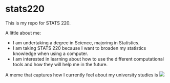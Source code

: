 # stats220

This is my repo for STATS 220. 

A little about me:

- I am undertaking a degree in Science, majoring in Statistics.
- I am taking STATS 220 because I want to broaden my statistics knowledge when using a computer.
- I am interested in learning about how to use the different computational tools and how they will help me in the future.

A meme that captures how I currently feel about my university studies is ![](https://c.tenor.com/8druEACXtX8AAAAd/tenor.gif)
